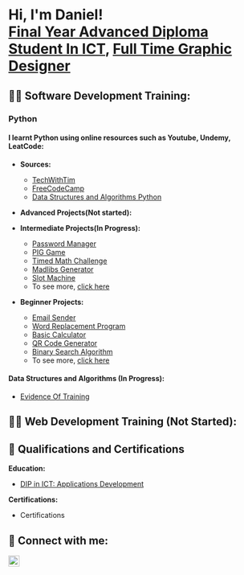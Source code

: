 <h1>Hi, I'm Daniel! <br/><a href="https://www.linkedin.com/in/daniel-marais-565494208">Final Year Advanced Diploma Student In ICT</a>, <a href="https://www.linkedin.com/in/daniel-marais-565494208">Full Time Graphic Designer</a></h1>

<h2>👨‍💻 Software Development Training:</h2>

<h3>Python</h3>
<h4>I learnt Python using online resources such as Youtube, Undemy, LeatCode:</h4>

- <b>Sources:</b>
  - [TechWithTim](https://www.youtube.com/watch?v=NpmFbWO6HPU&list=WL&index=7&t=8058s&ab_channel=TechWithTim)
  - [FreeCodeCamp](https://www.youtube.com/watch?v=pdy3nh1tn6I&ab_channel=freeCodeCamp.org)
  - [Data Structures and Algorithms Python](https://www.udemy.com/course/data-structures-and-algorithms-in-python-gb/learn/lecture/39778100#overview)

- <b>Advanced Projects(Not started):</b>

- <b>Intermediate Projects(In Progress):</b>
  - [Password Manager](https://github.com/ItchiSushi/IntermediateProjects/tree/main/Password%20Manager)
  - [PIG Game](https://github.com/ItchiSushi/IntermediateProjects/tree/main/PIG%20Game)
  - [Timed Math Challenge](https://github.com/ItchiSushi/IntermediateProjects/tree/main/Timed%20Math%20Challenged)
  - [Madlibs Generator](https://github.com/ItchiSushi/IntermediateProjects/tree/main/Madlibs%20Generator)
  - [Slot Machine](https://github.com/ItchiSushi/IntermediateProjects/tree/main/Slot%20Machine)
  - To see more, [click here](https://github.com/ItchiSushi/IntermediateProjects)
- <b>Beginner Projects:</b>
  - [Email Sender](https://github.com/ItchiSushi/BeginnerProjects/tree/main/Email%20Sender)
  - [Word Replacement Program](https://github.com/ItchiSushi/BeginnerProjects/tree/main/Word%20Replacement%20Program)
  - [Basic Calculator](https://github.com/ItchiSushi/BeginnerProjects/tree/main/Basic%20Calculator)
  - [QR Code Generator](https://github.com/ItchiSushi/BeginnerProjects/tree/main/QR%20Code%20Generator)
  - [Binary Search Algorithm](https://github.com/ItchiSushi/BeginnerProjects/tree/main/Binary%20Search%20Algorithm)
  - To see more, [click here](https://github.com/ItchiSushi/BeginnerProjects)

<h4>Data Structures and Algorithms (In Progress):</h4>

  - [Evidence Of Training](https://github.com/ItchiSushi/Data-Structures-and-Algorithms-Python)

<h2>👨‍💻 Web Development Training (Not Started):</h2> 

<h2>📜 Qualifications and Certifications</h2>
  
  <b>Education:</b>
  - [DIP in ICT: Applications Development](https://github.com/ItchiSushi/Education-and-Certifications/tree/main/Education)
  
  <b>Certifications:</b>
  - Certifications
    
<h2> 🤳 Connect with me:</h2>

[<img align="left" alt="JoshMadakor | LinkedIn" width="22px" src="https://cdn.jsdelivr.net/npm/simple-icons@v3/icons/linkedin.svg" />][linkedin]


[linkedin]: https://www.linkedin.com/in/daniel-marais-oct/
